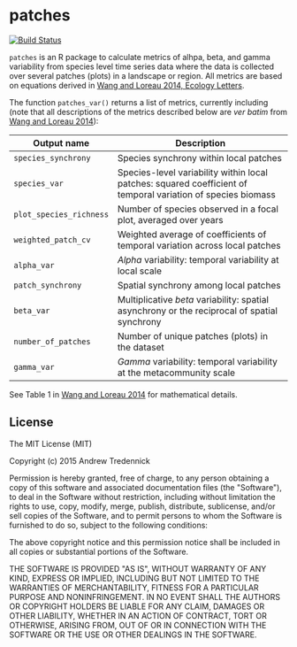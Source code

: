 # patches
[![Build Status](https://travis-ci.org/atredennick/patches.svg?branch=master)](https://travis-ci.org/atredennick/patches)

`patches` is an R package to calculate metrics of alhpa, beta, and gamma variability from species level time series data where the data is collected over several patches (plots) in a landscape or region. All metrics are based on equations derived in [Wang and Loreau 2014, Ecology Letters](http://onlinelibrary.wiley.com/doi/10.1111/ele.12292/abstract). 

The function `patches_var()` returns a list of metrics, currently including (note that all descriptions of the metrics described below are *ver batim* from [Wang and Loreau 2014](http://onlinelibrary.wiley.com/doi/10.1111/ele.12292/abstract)):

| Output name | Description |
| ----------- | ----------- |
| `species_synchrony` | Species synchrony within local patches |
| `species_var` | Species-level variability within local patches: squared coefficient of temporal variation of species biomass |
| `plot_species_richness` | Number of species observed in a focal plot, averaged over years |
| `weighted_patch_cv` | Weighted average of coefficients of temporal variation across local patches |
| `alpha_var` | *Alpha* variability: temporal variability at local scale |
| `patch_synchrony` | Spatial synchrony among local patches |
| `beta_var` | Multiplicative *beta* variability: spatial asynchrony or the reciprocal of spatial synchrony |
| `number_of_patches` | Number of unique patches (plots) in the dataset |
| `gamma_var` | *Gamma* variability: temporal variability at the metacommunity scale |

See Table 1 in [Wang and Loreau 2014](http://onlinelibrary.wiley.com/doi/10.1111/ele.12292/abstract) for mathematical details.

## License
The MIT License (MIT)

Copyright (c) 2015 Andrew Tredennick

Permission is hereby granted, free of charge, to any person obtaining a copy
of this software and associated documentation files (the "Software"), to deal
in the Software without restriction, including without limitation the rights
to use, copy, modify, merge, publish, distribute, sublicense, and/or sell
copies of the Software, and to permit persons to whom the Software is
furnished to do so, subject to the following conditions:

The above copyright notice and this permission notice shall be included in all
copies or substantial portions of the Software.

THE SOFTWARE IS PROVIDED "AS IS", WITHOUT WARRANTY OF ANY KIND, EXPRESS OR
IMPLIED, INCLUDING BUT NOT LIMITED TO THE WARRANTIES OF MERCHANTABILITY,
FITNESS FOR A PARTICULAR PURPOSE AND NONINFRINGEMENT. IN NO EVENT SHALL THE
AUTHORS OR COPYRIGHT HOLDERS BE LIABLE FOR ANY CLAIM, DAMAGES OR OTHER
LIABILITY, WHETHER IN AN ACTION OF CONTRACT, TORT OR OTHERWISE, ARISING FROM,
OUT OF OR IN CONNECTION WITH THE SOFTWARE OR THE USE OR OTHER DEALINGS IN THE
SOFTWARE.


